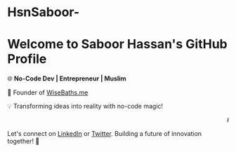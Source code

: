 # HsnSaboor- 
# Welcome to Saboor Hassan's GitHub Profile

🌐 **No-Code Dev | Entrepreneur | Muslim**

🚀 Founder of [WiseBaths.me](https://wisebaths.me)

💡 Transforming ideas into reality with no-code magic!


<marquee behavior="scroll" direction="left" scrollamount="10">#Entrepreneur</marquee>


Let's connect on [LinkedIn](https://www.linkedin.com/in/yourname/) or [Twitter](https://twitter.com/yourhandle). Building a future of innovation together! 🌟
